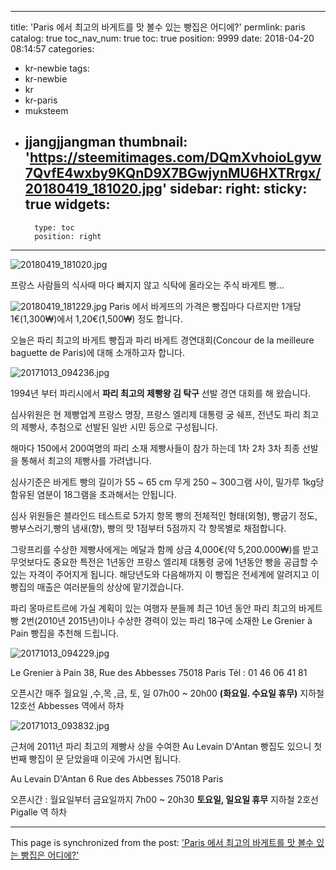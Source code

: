 
---
title: 'Paris 에서 최고의 바게트를 맛 볼수 있는 빵집은 어디에?'
permlink: paris
catalog: true
toc_nav_num: true
toc: true
position: 9999
date: 2018-04-20 08:14:57
categories:
- kr-newbie
tags:
- kr-newbie
- kr
- kr-paris
- muksteem
- jjangjjangman
thumbnail: 'https://steemitimages.com/DQmXvhoioLgyw7QvfE4wxby9KQnD9X7BGwjynMU6HXTRrgx/20180419_181020.jpg'
sidebar:
    right:
        sticky: true
widgets:
    -
        type: toc
        position: right
---


![20180419_181020.jpg](https://steemitimages.com/DQmXvhoioLgyw7QvfE4wxby9KQnD9X7BGwjynMU6HXTRrgx/20180419_181020.jpg)

프랑스 사람들의 식사때 마다 빠지지 않고 식탁에 올라오는 주식 바게트 빵...

![20180419_181229.jpg](https://steemitimages.com/DQmSJkzBAwpBapXj54BQ9i7qx8gWpYU5jyexhWVtq6EpbQM/20180419_181229.jpg)
Paris 에서 바게뜨의 가격은  빵집마다 다르지만 1개당 1€(1,300₩)에서 1,20€(1,500₩) 정도 합니다.

오늘은 파리 최고의 바게트 빵집과 파리 바게트 경연대회(Concour de la meilleure baguette de Paris)에 대해 소개하고자 합니다.

![20171013_094236.jpg](https://steemitimages.com/DQmTrgYNfEwM1dYi6B5E7FkU9sLkS1UCNJbtjjqFYXkEae2/20171013_094236.jpg)

1994년 부터 파리시에서 **파리 최고의 제빵왕 김 탁구** 선발 경연 대회를 해 왔습니다.

심사위원은 현 제빵업계 프랑스 명장, 프랑스 엘리제 대통령 궁 쉐프, 전년도 파리 최고의 제빵사, 추첨으로 선발된 일반 시민 등으로 구성됩니다.

해마다 150에서 200여명의  파리 소재 제빵사들이 참가 하는데 1차 2차 3차 최종 선발을 통해서 최고의 제빵사를 가려냅니다.

심사기준은 바게트 빵의 길이가 55 ~ 65 cm 
무게 250 ~ 300그램 사이, 밀가루 1kg당 함유된 염분이 18그램을 초과해서는 안됩니다.

심사 위원들은 블라인드 테스트로 5가지 항목
빵의 전체적인 형태(외형), 빵굽기 정도, 빵부스러기,빵의 냄새(향), 빵의 맛
1점부터 5점까지 각 항목별로 채점합니다.

그랑프리를 수상한 제빵사에게는 메달과 함께 상금 4,000€(약 5,200.000₩)를 받고 무엇보다도 중요한 특전은 1년동안 프랑스 엘리제 대통령 궁에 1년동안 빵을 공급할 수 있는 자격이 주어지게 됩니다.
해당년도와 다음해까지 이 빵집은 전세계에 알려지고 이 빵집의 매출은 여러분들의 상상에 맡기겠습니다.

파리 몽마르트르에 가실 계획이 있는 여행자 분들께 
최근 10년 동안 파리 최고의 바게트 빵 2번(2010년  2015년)이나 수상한 경력이 있는 파리 18구에 소재한 Le Grenier à  Pain  빵집을 추천해 드립니다.

![20171013_094229.jpg](https://steemitimages.com/DQmdTGYVN9WpWDwmRK4y6kU7cfAj7auFKhtvKcce6QEM3Eg/20171013_094229.jpg)

Le Grenier à Pain
38, Rue des Abbesses
75018 Paris
Tél : 01 46 06 41 81

오픈시간 매주 월요일 ,수,목 ,금, 토, 일
07h00 ~ 20h00 **(화요일. 수요일 휴무)**
지하철 12호선 Abbesses 역에서 하차

![20171013_093832.jpg](https://steemitimages.com/DQmcnw7i6FCpmmkwY9qma8fyShvSKPzGDmJ9mnTvGbeJAaC/20171013_093832.jpg)

근처에 2011년 파리 최고의 제빵사 상을 수여한 Au Levain D'Antan 빵집도 있으니 첫 번째 빵집이 문 닫았을때 이곳에 가시면 됩니다. 

Au Levain D'Antan
6 Rue des Abbesses
75018  Paris

오픈시간 : 월요일부터 금요일까지 7h00 ~ 20h30
**토요일, 일요일 휴무**
지하철 2호선 Pigalle 역 하차

- - -

This page is synchronized from the post: ['Paris 에서 최고의 바게트를 맛 볼수 있는 빵집은 어디에?'](https://steemit.com/@parisfoodhunter/paris)
